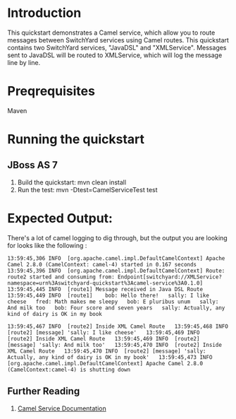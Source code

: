 Introduction
============
This quickstart demonstrates a Camel service, which allow you to route messages between SwitchYard services using Camel routes.    This quickstart
contains two SwitchYard services, "JavaDSL" and "XMLService".   Messages sent to JavaDSL will be routed to XMLService, which will log the message
line by line.

Preqrequisites 
==============
Maven

Running the quickstart
======================

JBoss AS 7
----------
1. Build the quickstart:
    mvn clean install
2. Run the test:
    mvn -Dtest=CamelServiceTest test

Expected Output:
================
There's a lot of camel logging to dig through, but the output you are looking
for looks like the following :

`13:59:45,306 INFO  [org.apache.camel.impl.DefaultCamelContext] Apache Camel 2.8.0 (CamelContext: camel-4) started in 0.167 seconds  
13:59:45,396 INFO  [org.apache.camel.impl.DefaultCamelContext] Route: route2 started and consuming from: Endpoint[switchyard://XMLService?namespace=urn%3Aswitchyard-quickstart%3Acamel-service%3A0.1.0]  
13:59:45,445 INFO  [route1] Message received in Java DSL Route  
13:59:45,449 INFO  [route1]   
bob: Hello there!  
sally: I like cheese  
fred: Math makes me sleepy  
bob: E pluribus unum  
sally: And milk too  
bob: Four score and seven years  
sally: Actually, any kind of dairy is OK in my book`  
  
`13:59:45,467 INFO  [route2] Inside XML Camel Route  
13:59:45,468 INFO  [route2] [message] 'sally: I like cheese'  
13:59:45,469 INFO  [route2] Inside XML Camel Route  
13:59:45,469 INFO  [route2] [message] 'sally: And milk too'  
13:59:45,470 INFO  [route2] Inside XML Camel Route  
13:59:45,470 INFO  [route2] [message] 'sally: Actually, any kind of dairy is OK in my book'  
13:59:45,473 INFO  [org.apache.camel.impl.DefaultCamelContext] Apache Camel 2.8.0 (CamelContext:camel-4) is shutting down`

## Further Reading

1. [Camel Service Documentation](https://docs.jboss.org/author/display/SWITCHYARD/Camel+Services)

